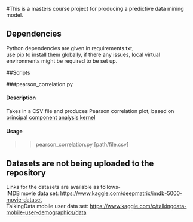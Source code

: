 #This is a masters course project for producing a predictive data mining model.

## Dependencies
Python dependencies are given in requirements.txt, <br />
use pip to install them globally, if there any issues, local virtual environments might be required to be set up.

##Scripts

###pearson_correlation.py
#### Description
Takes in a CSV file and produces Pearson correlation plot, based on [principal component analysis kernel](https://www.kaggle.com/arthurtok/d/deepmatrix/imdb-5000-movie-dataset/principal-component-analysis-with-kmeans-visuals)
#### Usage
>> pearson_correlation.py [path/file.csv]

## Datasets are not being uploaded to the repository
Links for the datasets are available as follows- <br />
  IMDB movie data set: https://www.kaggle.com/deepmatrix/imdb-5000-movie-dataset <br />
  TalkingData mobile user data set: https://www.kaggle.com/c/talkingdata-mobile-user-demographics/data <br />
